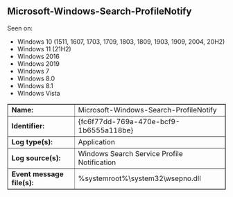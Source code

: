 ## Microsoft-Windows-Search-ProfileNotify

Seen on:
* Windows 10 (1511, 1607, 1703, 1709, 1803, 1809, 1903, 1909, 2004, 20H2)
* Windows 11 (21H2)
* Windows 2016
* Windows 2019
* Windows 7
* Windows 8.0
* Windows 8.1
* Windows Vista

<table border="1" class="docutils">
  <tbody>
    <tr>
      <td><b>Name:</b></td>
      <td>Microsoft-Windows-Search-ProfileNotify</td>
    </tr>
    <tr>
      <td><b>Identifier:</b></td>
      <td>{fc6f77dd-769a-470e-bcf9-1b6555a118be}</td>
    </tr>
    <tr>
      <td><b>Log type(s):</b></td>
      <td>Application</td>
    </tr>
    <tr>
      <td><b>Log source(s):</b></td>
      <td>Windows Search Service Profile Notification</td>
    </tr>
    <tr>
      <td><b>Event message file(s):</b></td>
      <td>%systemroot%\system32\wsepno.dll</td>
    </tr>
  </tbody>
</table>

&nbsp;

